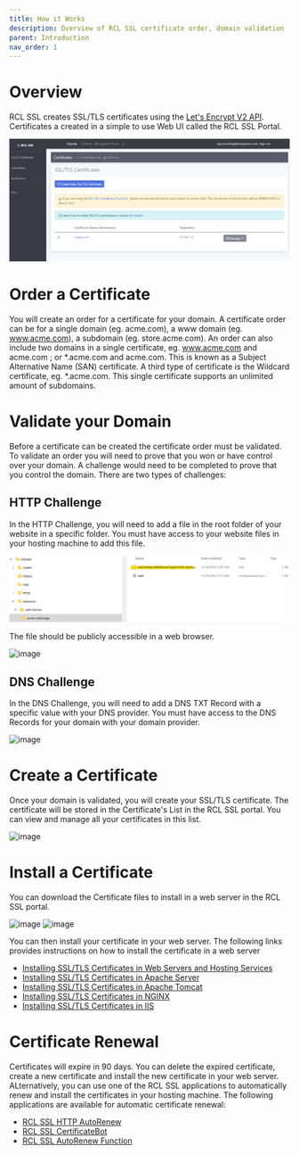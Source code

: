 ```yaml
---
title: How it Works
description: Overview of RCL SSL certificate order, domain validation , certificate creation and installation
parent: Introduction
nav_order: 1
---
```


# Overview

RCL SSL creates SSL/TLS certificates using the [Let's Encrypt V2 API](https://letsencrypt.org/). Certificates a created in a simple to use Web UI called the RCL SSL Portal.

![image](/images/portal/portal.PNG)

# Order a Certificate

You will create an order for a certificate for your domain. A certificate order can be for a single domain (eg. acme.com), a www domain (eg. www.acme.com), a subdomain (eg. store.acme.com). An order can also include two domains in a single certificate, eg. www.acme.com and acme.com ; or *.acme.com and acme.com. This is known as a Subject Alternative Name (SAN) certificate. A third type of certificate is the Wildcard certificate, eg. *.acme.com. This single certificate supports an unlimited amount of subdomains.

# Validate your Domain
Before a certificate can be created the certificate order must be validated. To validate an order you will need to prove that you won or have control over your domain. A challenge would need to be completed to prove that you control the domain. There are two types of challenges:

## HTTP Challenge

In the HTTP Challenge, you will need to add a file in the root folder of your website in a specific folder. You must have access to your website files in your hosting machine to add this file.

![image](../images/introduction/http-challenge1.png)

The file should be publicly accessible in a web browser.

![image](../images/portal/stand-alone-http-validation-test.PNG)

## DNS Challenge

In the DNS Challenge, you will need to add a DNS TXT Record with a specific value with your DNS provider. You must have access to the DNS Records for your domain with your domain provider.

![image](../images/portal/stand-alone-dns-record.PNG)

# Create a Certificate

Once your domain is validated, you will create your SSL/TLS certificate. The certificate will be stored in the Certificate's List in the RCL SSL portal. You can view and manage all your certificates in this list.

![image](../images/portal/certificate-details.png)

# Install a Certificate

You can download the Certificate files to install in a web server in the RCL SSL portal.

![image](../images/portal/certificate-download.PNG)
![image](../images/portal/certificate-download-webserver.PNG)

You can then install your certificate in your web server. The following links provides instructions on how to install the certificate in a web server

- [Installing SSL/TLS Certificates in Web Servers and Hosting Services](../installations/web-servers)
- [Installing SSL/TLS Certificates in Apache Server](../installations/apache)
- [Installing SSL/TLS Certificates in Apache Tomcat](../installations/apache-tomcat)
- [Installing SSL/TLS Certificates in NGINX](../installations/nginx)
- [Installing SSL/TLS Certificates in IIS](../installations/iis)

# Certificate Renewal

Certificates will expire in 90 days. You can delete the expired certificate, create a new certificate and install the new certificate in your web server. ALternatively, you can use one of the RCL SSL applications to automatically renew and install the certificates in your hosting machine. The following applications are available for automatic certificate renewal:

 - [RCL SSL HTTP AutoRenew](/httpautorenew/httpautorenew.md)
 - [RCL SSL CertificateBot](/certbot/certbot.md)
 - [RCL SSL AutoRenew Function](/autorenew/autorenew.md)